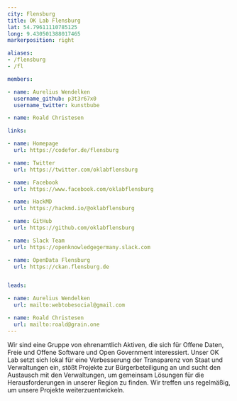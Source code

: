 ```yaml
---
city: Flensburg
title: OK Lab Flensburg
lat: 54.79611110785125
long: 9.430501388017465
markerposition: right

aliases:
- /flensburg
- /fl

members:

- name: Aurelius Wendelken
  username_github: p3t3r67x0
  username_twitter: kunstbube

- name: Roald Christesen

links:

- name: Homepage
  url: https://codefor.de/flensburg

- name: Twitter
  url: https://twitter.com/oklabflensburg

- name: Facebook
  url: https://www.facebook.com/oklabflensburg

- name: HackMD
  url: https://hackmd.io/@oklabflensburg

- name: GitHub
  url: https://github.com/oklabflensburg

- name: Slack Team
  url: https://openknowledgegermany.slack.com

- name: OpenData Flensburg
  url: https://ckan.flensburg.de


leads:

- name: Aurelius Wendelken
  url: mailto:webtobesocial@gmail.com

- name: Roald Christesen
  url: mailto:roald@grain.one
---
```


Wir sind eine Gruppe von ehrenamtlich Aktiven, die sich für Offene Daten, Freie und Offene Software und Open Government interessiert. Unser OK Lab setzt sich lokal für eine Verbesserung der Transparenz von Staat und Verwaltungen ein, stößt Projekte zur Bürgerbeteiligung an und sucht den Austausch mit den Verwaltungen, um gemeinsam Lösungen für die Herausforderungen in unserer Region zu finden. Wir treffen uns regelmäßig, um unsere Projekte weiterzuentwickeln.
